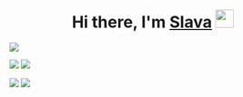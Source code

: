 <h1 align="center">Hi there, I'm <a href="https://vk.com/slaysl" target="_blank">Slava</a> 
<img src="https://github.com/blackcater/blackcater/raw/main/images/Hi.gif" height="32"/></h1>

![](https://github-profile-summary-cards.vercel.app/api/cards/profile-details?username=slava-vl&theme=solarized_dark)

![](https://github-profile-summary-cards.vercel.app/api/cards/most-commit-language?username=slava-vl&theme=solarized_dark)
![](https://github-profile-summary-cards.vercel.app/api/cards/repos-per-language?username=slava-vl&theme=solarized_dark)

![](https://github-profile-summary-cards.vercel.app/api/cards/stats?username=slava-vl&theme=solarized_dark)
![](https://github-profile-summary-cards.vercel.app/api/cards/productive-time?username=slava-vl&theme=solarized_dark)
